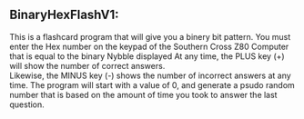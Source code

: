 
<h2>BinaryHexFlashV1:</h2>

This is a flashcard program that will give you a binery bit pattern.  You must enter the Hex number on the keypad of the Southern Cross Z80 Computer that is equal to the binary Nybble displayed
At any time, the PLUS key (+) will show the number of correct answers.  
Likewise, the MINUS key (-) shows the number of incorrect answers at any time.
The program will start with a value of 0, and generate a psudo random number that is based on the amount of time you took to answer the last question.
